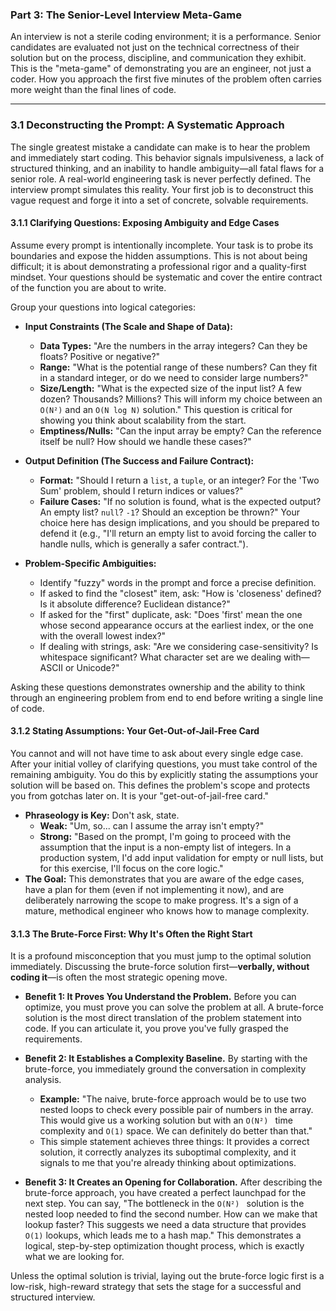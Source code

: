 ### **Part 3: The Senior-Level Interview Meta-Game**

An interview is not a sterile coding environment; it is a performance. Senior candidates are evaluated not just on the technical correctness of their solution but on the process, discipline, and communication they exhibit. This is the "meta-game" of demonstrating you are an engineer, not just a coder. How you approach the first five minutes of the problem often carries more weight than the final lines of code.

---

### **3.1 Deconstructing the Prompt: A Systematic Approach**

The single greatest mistake a candidate can make is to hear the problem and immediately start coding. This behavior signals impulsiveness, a lack of structured thinking, and an inability to handle ambiguity—all fatal flaws for a senior role. A real-world engineering task is never perfectly defined. The interview prompt simulates this reality. Your first job is to deconstruct this vague request and forge it into a set of concrete, solvable requirements.

#### **3.1.1 Clarifying Questions: Exposing Ambiguity and Edge Cases**

Assume every prompt is intentionally incomplete. Your task is to probe its boundaries and expose the hidden assumptions. This is not about being difficult; it is about demonstrating a professional rigor and a quality-first mindset. Your questions should be systematic and cover the entire contract of the function you are about to write.

Group your questions into logical categories:

*   **Input Constraints (The Scale and Shape of Data):**
    *   **Data Types:** "Are the numbers in the array integers? Can they be floats? Positive or negative?"
    *   **Range:** "What is the potential range of these numbers? Can they fit in a standard integer, or do we need to consider large numbers?"
    *   **Size/Length:** "What is the expected size of the input list? A few dozen? Thousands? Millions? This will inform my choice between an `O(N²)` and an `O(N log N)` solution." This question is critical for showing you think about scalability from the start.
    *   **Emptiness/Nulls:** "Can the input array be empty? Can the reference itself be null? How should we handle these cases?"

*   **Output Definition (The Success and Failure Contract):**
    *   **Format:** "Should I return a `list`, a `tuple`, or an integer? For the 'Two Sum' problem, should I return indices or values?"
    *   **Failure Cases:** "If no solution is found, what is the expected output? An empty list? `null`? `-1`? Should an exception be thrown?" Your choice here has design implications, and you should be prepared to defend it (e.g., "I'll return an empty list to avoid forcing the caller to handle nulls, which is generally a safer contract.").

*   **Problem-Specific Ambiguities:**
    *   Identify "fuzzy" words in the prompt and force a precise definition.
    *   If asked to find the "closest" item, ask: "How is 'closeness' defined? Is it absolute difference? Euclidean distance?"
    *   If asked for the "first" duplicate, ask: "Does 'first' mean the one whose second appearance occurs at the earliest index, or the one with the overall lowest index?"
    *   If dealing with strings, ask: "Are we considering case-sensitivity? Is whitespace significant? What character set are we dealing with—ASCII or Unicode?"

Asking these questions demonstrates ownership and the ability to think through an engineering problem from end to end before writing a single line of code.

#### **3.1.2 Stating Assumptions: Your Get-Out-of-Jail-Free Card**

You cannot and will not have time to ask about every single edge case. After your initial volley of clarifying questions, you must take control of the remaining ambiguity. You do this by explicitly stating the assumptions your solution will be based on. This defines the problem's scope and protects you from gotchas later on. It is your "get-out-of-jail-free card."

*   **Phraseology is Key:** Don't ask, state.
    *   **Weak:** "Um, so... can I assume the array isn't empty?"
    *   **Strong:** "Based on the prompt, I'm going to proceed with the assumption that the input is a non-empty list of integers. In a production system, I'd add input validation for empty or null lists, but for this exercise, I'll focus on the core logic."
*   **The Goal:** This demonstrates that you are aware of the edge cases, have a plan for them (even if not implementing it now), and are deliberately narrowing the scope to make progress. It's a sign of a mature, methodical engineer who knows how to manage complexity.

#### **3.1.3 The Brute-Force First: Why It's Often the Right Start**

It is a profound misconception that you must jump to the optimal solution immediately. Discussing the brute-force solution first—**verbally, without coding it**—is often the most strategic opening move.

*   **Benefit 1: It Proves You Understand the Problem.** Before you can optimize, you must prove you can solve the problem at all. A brute-force solution is the most direct translation of the problem statement into code. If you can articulate it, you prove you've fully grasped the requirements.

*   **Benefit 2: It Establishes a Complexity Baseline.** By starting with the brute-force, you immediately ground the conversation in complexity analysis.
    *   **Example:** "The naive, brute-force approach would be to use two nested loops to check every possible pair of numbers in the array. This would give us a working solution but with an `O(N²) ` time complexity and `O(1)` space. We can definitely do better than that."
    *   This simple statement achieves three things: It provides a correct solution, it correctly analyzes its suboptimal complexity, and it signals to me that you're already thinking about optimizations.

*   **Benefit 3: It Creates an Opening for Collaboration.** After describing the brute-force approach, you have created a perfect launchpad for the next step. You can say, "The bottleneck in the `O(N²) ` solution is the nested loop needed to find the second number. How can we make that lookup faster? This suggests we need a data structure that provides `O(1)` lookups, which leads me to a hash map." This demonstrates a logical, step-by-step optimization thought process, which is exactly what we are looking for.

Unless the optimal solution is trivial, laying out the brute-force logic first is a low-risk, high-reward strategy that sets the stage for a successful and structured interview.